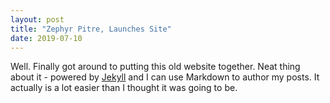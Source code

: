 ```yaml
---
layout: post
title: "Zephyr Pitre, Launches Site"
date: 2019-07-10
---
```


Well. Finally got around to putting this old website together. Neat thing about it - powered by [Jekyll](http://jekyllrb.com) and I can use Markdown to author my posts. It actually is a lot easier than I thought it was going to be.
